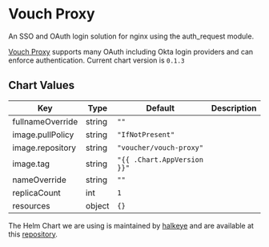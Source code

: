 Vouch Proxy
=====
An SSO and OAuth login solution for nginx using the auth_request module.

[Vouch Proxy](https://github.com/vouch/vouch-proxy) supports many OAuth including Okta login providers and can enforce authentication.
Current chart version is `0.1.3`

## Chart Values

| Key | Type | Default | Description |
|-----|------|---------|-------------|
| fullnameOverride | string | `""` |  |
| image.pullPolicy | string | `"IfNotPresent"` |  |
| image.repository | string | `"voucher/vouch-proxy"` |  |
| image.tag | string | `"{{ .Chart.AppVersion }}"` |  |
| nameOverride | string | `""` |  |
| replicaCount | int | `1` |  |
| resources | object | `{}` |  |

The Helm Chart we are using is maintained by [halkeye](https://github.com/halkeye) and are available at this [repository](https://github.com/halkeye-helm-charts/vouch).

